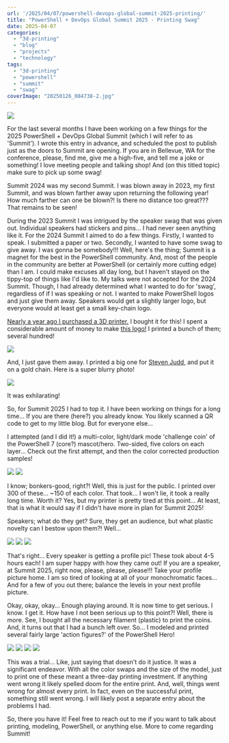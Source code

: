 ```yaml
---
url: '/2025/04/07/powershell-devops-global-summit-2025-printing/'
title: "PowerShell + DevOps Global Summit 2025 - Printing Swag"
date: 2025-04-07
categories: 
  - "3d-printing"
  - "blog"
  - "projects"
  - "technology"
tags: 
  - "3d-printing"
  - "powershell"
  - "summit"
  - "swag"
coverImage: "20250126_084738-2.jpg"
---
```

![](./images/20250126_084738-2.jpg)

For the last several months I have been working on a few things for the 2025 PowerShell + DevOps Global Summit (which I will refer to as 'Summit'). I wrote this entry in advance, and scheduled the post to publish just as the doors to Summit are opening. If you are in Bellevue, WA for the conference, please, find me, give me a high-five, and tell me a joke or something! I love meeting people and talking shop! And (on this titled topic) make sure to pick up some swag!

<!--more-->

Summit 2024 was my second Summit. I was blown away in 2023, my first Summit, and was blown farther away upon returning the following year! How much farther can one be blown?! Is there no distance too great??? That remains to be seen!

During the 2023 Summit I was intrigued by the speaker swag that was given out. Individual speakers had stickers and pins... I had never seen anything like it. For the 2024 Summit I aimed to do a few things. Firstly, I wanted to speak. I submitted a paper or two. Secondly, I wanted to have some swag to give away. I was gonna be somebody!!! Well, here's the thing; Summit is a magnet for the best in the PowerShell community. And, most of the people in the community are better at PowerShell (or certainly more cutting edge) than I am. I could make excuses all day long, but I haven't stayed on the tippy-top of things like I'd like to. My talks were not accepted for the 2024 Summit. Though, I had already determined what I wanted to do for 'swag', regardless of if I was speaking or not. I wanted to make PowerShell logos and just give them away. Speakers would get a slightly larger logo, but everyone would at least get a small key-chain logo.

[Nearly a year ago I purchased a 3D printer.](/2025/01/31/3d-printing-tightly-compressed-spaghetti/) I bought it for this! I spent a considerable amount of money to make [this logo!](https://makerworld.com/en/models/439118-powershell-pwsh-logo#profileId-450118) I printed a bunch of them; several hundred!

![](./images/20240329_141727-scaled.jpg)

And, I just gave them away. I printed a big one for [Steven Judd](https://blog.stevenjudd.com/), and put it on a gold chain. Here is a super blurry photo!

![](./images/20240409_123909-1.jpg)

It was exhilarating!

So, for Summit 2025 I had to top it. I have been working on things for a long time... If you are there (here?) you already know. You likely scanned a QR code to get to my little blog. But for everyone else...

I attempted (and I did it!) a multi-color, light/dark mode 'challenge coin' of the PowerShell 7 (core?) mascot/hero. Two-sided, five colors on each layer... Check out the first attempt, and then the color corrected production samples!

![](./images/20250126_084702-1-scaled.jpg)
![](./images/20250126_084738-2.jpg)

I know; bonkers-good, right?! Well, this is just for the public. I printed over 300 of these... ~150 of each color. That took... I won't lie, it took a really long time. Worth it? Yes, but my printer is pretty tired at this point... At least, that is what it would say if I didn't have more in plan for Summit 2025!

Speakers; what do they get? Sure, they get an audience, but what plastic novelty can I bestow upon them?! Well...

![](./images/20250110_090242-scaled.jpg)
![](./images/20250121_133354.jpg)
![](./images/20250121_133251-EDIT.jpg)

That's right... Every speaker is getting a profile pic! These took about 4-5 hours each! I am super happy with how they came out! If you are a speaker, at Summit 2025, right now, please, please, please!!! Take your profile picture home. I am so tired of looking at all of your monochromatic faces... And for a few of you out there; balance the levels in your next profile picture.

Okay, okay, okay... Enough playing around. It is now time to get serious. I know. I get it. How have I not been serious up to this point?! Well, there is more. See, I bought all the necessary filament (plastic) to print the coins. And, it turns out that I had a bunch left over. So... I modeled and printed several fairly large 'action figures?' of the PowerShell Hero!

![](./images/image-2-1.png)
![](./images/20250305_081202-1.jpg)
![](./images/IMG_20250317_142435-scaled.jpg)
![](./images/IMG_20250317_142333-scaled.jpg)

This was a trial... Like, just saying that doesn't do it justice. It was a significant endeavor. With all the color swaps and the size of the model, just to print one of these meant a three-day printing investment. If anything went wrong it likely spelled doom for the entire print. And, well, things went wrong for almost every print. In fact, even on the successful print, something still went wrong. I will likely post a separate entry about the problems I had.

So, there you have it! Feel free to reach out to me if you want to talk about printing, modeling, PowerShell, or anything else. More to come regarding Summit!



